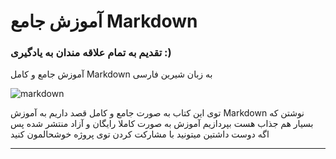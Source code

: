 # آموزش جامع Markdown

### تقدیم به تمام علاقه مندان به یادگیری :)

آموزش جامع و کامل Markdown به زبان شیرین فارسی

![markdown](https://github-production-user-asset-6210df.s3.amazonaws.com/26039089/346225416-967e8ad0-5422-42c3-8d9d-aef5ceb5a57f.png?X-Amz-Algorithm=AWS4-HMAC-SHA256&X-Amz-Credential=AKIAVCODYLSA53PQK4ZA%2F20240705%2Fus-east-1%2Fs3%2Faws4_request&X-Amz-Date=20240705T210803Z&X-Amz-Expires=300&X-Amz-Signature=dfaf2562becc863119ffaad61bff67d2b6ebfb7e00f4f13473d2548ebce4b258&X-Amz-SignedHeaders=host&actor_id=26039089&key_id=0&repo_id=824119133)

توی این کتاب به صورت جامع و کامل قصد داریم به آموزش Markdown نوشتن که بسیار هم جذاب هست بپردازیم
 آموزش به صورت کاملا رایگان و آزاد منتشر شده پس اگه دوست داشتین میتونید با مشارکت کردن توی پروژه خوشحالمون کنید

 ***



